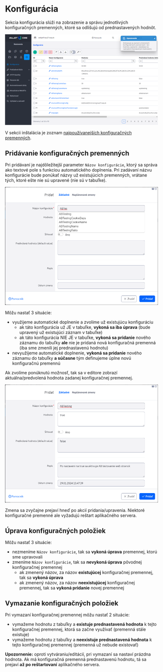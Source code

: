 # Konfigurácia

Sekcia konfigurácia slúži na zobrazenie a správu jednotlivých konfiguračných premenných, ktoré sa odlišujú od prednastavených hodnôt.

![](page.png)

V sekcii inštalácia je zoznam [najpoužívanejších konfiguračných premenných](../../../install/config/README.md).

## Pridávanie konfiguračných premenných

Pri pridávaní je najdôležitejší parameter ``Názov konfigurácie``, ktorý sa správa ako textové pole s funkciou automatického doplnenia. Pri zadávaní názvu konfigurácie bude ponúkať názvy už existujúcich premenných, vrátane tých, ktoré ešte nie sú upravené (nie sú v tabuľke).

![](editor_1.png)

Môžu nastať 3 situácie:

- využijeme automatické doplnenie a zvolíme už existujúcu konfiguráciu
  - ak táto konfigurácia už JE v tabuľke, **vykoná sa iba úprava** (bude upravený už existujúci záznam v tabuľke)
  - ak táto konfigurácia NIE JE v tabuľke, **vykoná sa pridanie** nového záznamu do tabuľky **ale** nie je pridaná nová konfiguračná premenná (iba sme zmenili jej prednastavenú hodnotu)
- nevyužijeme automatické doplnenie, **vykoná sa pridanie** nového záznamu do tabuľky **a súčasne** tým definujeme úplne novú konfiguračnú premennú

Ak zvolíme ponúknutú možnosť, tak sa v editore zobrazí aktuálna/predvolená hodnota zadanej konfiguračnej premennej.

![](editor_2.png)

Zmena sa zvyčajne prejaví hneď po akcií pridania/upravenia. Niektoré konfiguračné premenné ale vyžadujú reštart aplikačného servera.

## Úprava konfiguračných položiek

Môžu nastať 3 situácie:

- nezmeníme ``Názov konfigurácie``, tak sa **vykoná úprava** premennej, ktorú sme upravovali
- zmeníme ``Názov konfigurácie``, tak sa **nevykoná úprava** pôvodnej konfiguračnej premennej
  - ak zmenený názov, za názov **existujúcej** konfiguračnej premennej, tak sa **vykoná úprava**
  - ak zmenený názov, za názov **neexistujúcej** konfiguračnej premennej, tak sa **vykoná pridanie** novej premennej

## Vymazanie konfiguračných položiek

Pri vymazaní konfiguračnej premennej môžu nastať 2 situácie:

- vymažeme hodnotu z tabuľky a **existuje prednastavená hodnota** k tejto konfiguračnej premennej, ktorá sa začne využívať (premenná stále existuje)
- vymažeme hodnotu z tabuľky a **neexistuje prednastavená hodnota** k tejto konfiguračnej premennej (premenná už nebude existovať)

**Upozornenie:** oproti vytváraniu/editácií, pri vymazaní sa nastaví prázdna hodnota. Ak má konfiguračná premenná prednastavenú hodnotu, tá sa prejaví **až po reštartovaní** aplikačného servera.